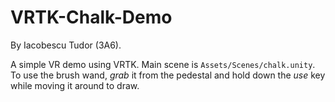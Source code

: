# VRTK-Chalk-Demo

By Iacobescu Tudor (3A6).

A simple VR demo using VRTK. Main scene is `Assets/Scenes/chalk.unity`. To use the brush wand, *grab* it from the pedestal and hold down the *use* key while moving it around to draw.
